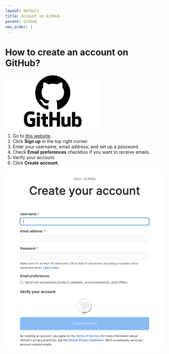 ```yaml
---
layout: default
title: Account on GitHub
parent: GitHub
nav_order: 1
---
```

 
# How to create an account on GitHub?  

![logo](/assets/images/github.png) 

1. Go to [this website](https://github.com//).   
2. Click **Sign up** in the top right corner.  
3. Enter your username, email address, and set up a password.  
4. Check **Email preferences** checkbox if you want to receive emails.  
5. Verify your account.  
6. Click **Create account**.  

![createaccount](/assets/images/createaccount.png)
